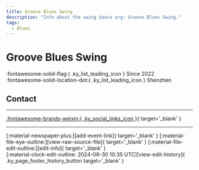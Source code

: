 ```yaml
---
title: Groove Blues Swing
description: "Info about the swing dance org: Groove Blues Swing."
tags:
  - Blues
---
```


# Groove Blues Swing

:fontawesome-solid-flag:{ .ky_list_leading_icon } Since 2022  
:fontawesome-solid-location-dot:{ .ky_list_leading_icon } Shenzhen  


## Contact


---

 [:fontawesome-brands-weixin:{ .ky_social_links_icon }](# "Groove BluesSwing"){ target='_blank' }

---

<div class="ky_page_footer" markdown>
<div class="ky_page_footer_trailing" markdown="span">
[:material-newspaper-plus:][add-event-link]{ target='_blank' }
[:material-file-eye-outline:][view-raw-source-file]{ target='_blank' }
[:material-file-edit-outline:][edit-info]{ target='_blank' }
</div>
<div class="ky_page_footer_leading" markdown="span">
[:material-clock-edit-outline: 2024-06-30 10:35 UTC][view-edit-history]{ .ky_page_footer_history_button target='_blank' }
</div>
</div>

[add-event-link]: https://github.com/swingdance/events/issues/new?assignees=&labels=add+event&projects=&template=02-add_entity.yml&title=%5Bcn%5D%20%3CName%3E&region=cn&province=Guangdong&city=Shenzhen&org_id=groove-blues-swing "Add Event"
[view-raw-source-file]: https://github.com/swingdance/orgs/blob/main/cn/groove-blues-swing.json "View Raw Source File"
[edit-info]: https://github.com/swingdance/orgs/issues/new?assignees=&labels=update+org&projects=&template=03-update_entity.yml&title=%5Bcn%5D%20Groove%20Blues%20Swing&region=cn&id=groove-blues-swing&name=Groove%20Blues%20Swing "Edit Info"

[view-edit-history]: https://github.com/swingdance/orgs/commits/main/cn/groove-blues-swing.json "View Edit History"
